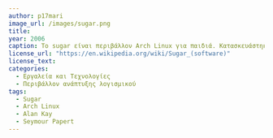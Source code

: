 ```yaml
---
author: p17mari
image_url: /images/sugar.png
title: 
year: 2006
caption: Το sugar είναι περιβάλλον Arch Linux για παιδιά. Κατασκευάστηκε για το OLPC XO-1 λαπτοπ το οποίο ήταν το λάπτοπ για το πρόγραμμα One Laptop per Child στο οποίο συμμετείχαν ενεργά ο Seymour Papert και ο Alan Kay. Το πρόγραμμα είχε ως στόχο τη διανομή εκπαιδευτικών συσκευών στον αναπτυσσόμενο κόσμο. Σε συσκευές που ακολούθησαν το OLPC XO-1 ο χρήστης είχε επιλογή μεταξύ του περιβάλλοντος sugar και του περιβάλλοντος gnome.
license_url: "https://en.wikipedia.org/wiki/Sugar_(software)" 
license_text: 
categories:
  - Εργαλεία και Τεχνολογίες
  - Περιβάλλον ανάπτυξης λογισμικού
tags:
  - Sugar 
  - Arch Linux 
  - Alan Kay
  - Seymour Papert
---
```

